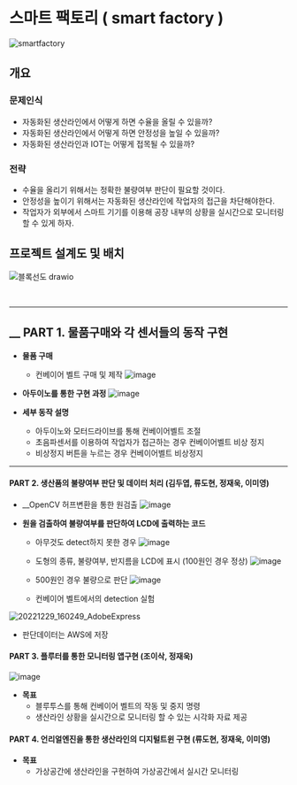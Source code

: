 # 스마트 팩토리 ( smart factory )
![smartfactory](https://user-images.githubusercontent.com/110883172/210024375-fc7a94e9-afea-4a4e-bf34-c167016dacc8.png)


## 개요
### 문제인식
- 자동화된 생산라인에서 어떻게 하면 수율을 올릴 수 있을까?
- 자동화된 생산라인에서 어떻게 하면 안정성을 높일 수 있을까?
- 자동화된 생산라인과 IOT는 어떻게 접목될 수 있을까?


### 전략
- 수율을 올리기 위해서는 정확한 불량여부 판단이 필요할 것이다.
- 안정성을 높이기 위해서는 자동화된 생산라인에 작업자의 접근을 차단해야한다.
- 작업자가 외부에서 스마트 기기를 이용해 공장 내부의 상황을 실시간으로 모니터링 할 수 있게 하자.


## 프로젝트 설계도 및 배치
![블록선도 drawio](https://user-images.githubusercontent.com/110883172/210239215-edd5acf7-f9e5-409b-80ea-1aa23dc0c62a.png)


</br>

-------

## __ PART 1. 물품구매와 각 센서들의 동작 구현
- __물품 구매__
  - 컨베이어 벨트 구매 및 제작
![image](https://user-images.githubusercontent.com/110883172/210024853-8f2cd202-db46-435d-8ff9-c8b6071170ff.png)

- __아두이노를 통한 구현 과정__
![image](https://user-images.githubusercontent.com/110883172/210024957-d39deb3f-3cae-439f-afb8-d2194a50f105.png)


- __세부 동작 설명__
  - 아두이노와 모터드라이브를 통해 컨베이어벨트 조절
  - 초음파센서를 이용하여 작업자가 접근하는 경우 컨베이어벨트 비상 정지
  - 비상정지 버튼을 누르는 경우 컨베이어벨트 비상정지

------

#### PART 2. 생산품의 불량여부 판단 및 데이터 처리 (김두엽, 류도현, 정재욱, 이미영)

- __OpenCV 허프변환을 통한 원검출 
![image](https://user-images.githubusercontent.com/110883172/210025302-9d2c4a95-28b3-4ba2-8281-3070f7a806d5.png)


- __원을 검출하여 불량여부를 판단하여 LCD에 출력하는 코드__
  - 아무것도 detect하지 못한 경우
![image](https://user-images.githubusercontent.com/110883172/210025515-d03b7048-abc9-4d81-a730-8ba54c58725a.png)

  - 도형의 종류, 불량여부, 반지름을 LCD에 표시 (100원인 경우 정상)
![image](https://user-images.githubusercontent.com/110883172/210025647-1f08647d-9336-4a2a-9b81-53e454ce846e.png)

  - 500원인 경우 불량으로 판단
![image](https://user-images.githubusercontent.com/110883172/210025666-1cc47ecb-6340-437b-94d5-3d9c870d2431.png)

  - 컨베이어 벨트에서의 detection 실험

![20221229_160249_AdobeExpress](https://user-images.githubusercontent.com/110883172/210025770-25e307ee-be0a-4042-a48b-423a29842805.gif)


  - 판단데이터는 AWS에 저장


#### PART 3. 플루터를 통한 모니터링 앱구현 (조이삭, 정재욱)
![image](https://user-images.githubusercontent.com/110883172/210025846-926cf4e9-80f4-4ed4-a679-ada67d88445d.png)

- __목표__
  - 블루투스를 통해 컨베이어 벨트의 작동 및 중지 명령
  - 생산라인 상황을 실시간으로 모니터링 할 수 있는 시각화 자료 제공


#### PART 4. 언리얼엔진을 통한 생산라인의 디지털트윈 구현  (류도현, 정재욱, 이미영)

- __목표__
  - 가상공간에 생산라인을 구현하여 가상공간에서 실시간 모니터링








